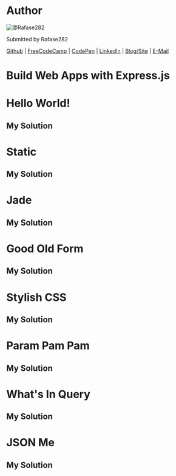 # Author
![@Rafase282](https://avatars0.githubusercontent.com/Rafase282?&s=128)

Submitted by Rafase282

[Github](https://github.com/Rafase282) | [FreeCodeCamp](http://www.freecodecamp.com/rafase282) | [CodePen](http://codepen.io/Rafase282/) | [LinkedIn](https://www.linkedin.com/in/rafase282) | [Blog/Site](https://rafase282.wordpress.com/) | [E-Mail](mailto:rafase282@gmail.com)

# Build Web Apps with Express.js
# Hello World!
## My Solution
# Static
## My Solution
# Jade
## My Solution
# Good Old Form
## My Solution
# Stylish CSS
## My Solution
# Param Pam Pam
## My Solution
# What's In Query
## My Solution
# JSON Me
## My Solution
